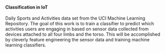 #### Classification in IoT
Daily Sports and Activities data set from the UCI Machine Learning Repository. The goal of this work is to train a classifier to predict which activities users are engaging in based on sensor data collected from devices attached to all four limbs and the torso. This will be accomplished by cleverly feature engineering the sensor data and training machine learning classifiers.
